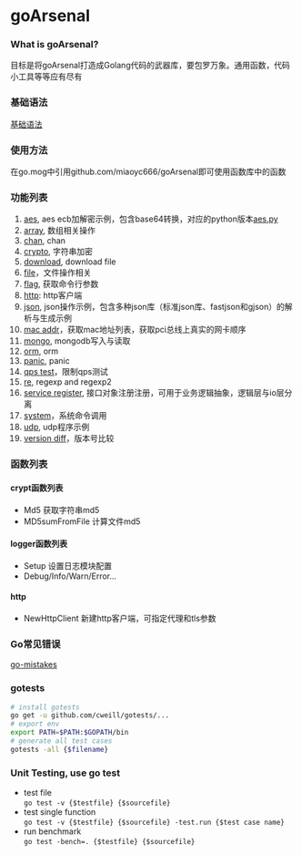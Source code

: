 # goArsenal

### What is goArsenal?
目标是将goArsenal打造成Golang代码的武器库，要包罗万象。通用函数，代码小工具等等应有尽有

### 基础语法
[基础语法](https://github.com/miaoyc666/rd-manual/tree/main/Golang)

### 使用方法
在go.mog中引用github.com/miaoyc666/goArsenal即可使用函数库中的函数

### 功能列表
1. [aes](crypto/aes/aes.go), aes ecb加解密示例，包含base64转换，对应的python版本[aes.py](https://github.com/miaoyc666/pyArsenal/blob/master/aes.py)
2. [array](array/array.go), 数组相关操作
3. [chan](chan/chan.go), chan
4. [crypto](crypto/md5.go), 字符串加密
5. [download](download/download.go), download file
6. [file](file/file.go)，文件操作相关
7. [flag](flag/flag.go), 获取命令行参数
8. [http](http/http.go): http客户端
9. [json](json), json操作示例，包含多种json库（标准json库、fastjson和gjson）的解析与生成示例
10. [mac addr](network/network.go)，获取mac地址列表，获取pci总线上真实的网卡顺序
11. [mongo](mongo/main.go), mongodb写入与读取
12. [orm](orm/README.md), orm
13. [panic](panic/main.go), panic 
14. [qps test](qps/qps.go)，限制qps测试
15. [re](re/re.go), regexp and regexp2
16. [service register](serviceRegister/serviceRegister.go), 接口对象注册注册，可用于业务逻辑抽象，逻辑层与io层分离
17. [system](system/system.go)，系统命令调用
18. [udp](udp/udpClient.go), udp程序示例
19. [version diff](versionDiff/versionDiff.go)，版本号比较

### 函数列表
#### crypt函数列表
- Md5 获取字符串md5
- MD5sumFromFile 计算文件md5

#### logger函数列表
- Setup 设置日志模块配置
- Debug/Info/Warn/Error...

#### http
- NewHttpClient 新建http客户端，可指定代理和tls参数

### Go常见错误
[go-mistakes](https://github.com/miaoyc666/go-mistakes)

### gotests
```bash
# install gotests
go get -u github.com/cweill/gotests/...
# export env
export PATH=$PATH:$GOPATH/bin
# generate all test cases
gotests -all {$filename}
```

### Unit Testing, use go test
- test file  
`go test -v {$testfile} {$sourcefile}`
- test single function  
`go test -v {$testfile} {$sourcefile} -test.run {$test case name}`
- run benchmark  
`go test -bench=. {$testfile} {$sourcefile}`
